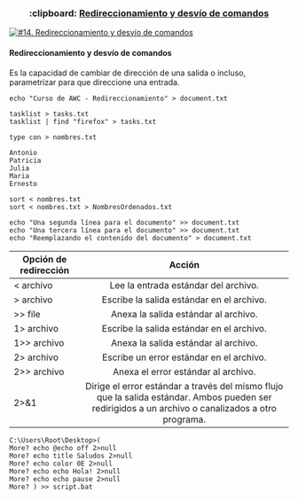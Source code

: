 <h3 align="center"> :clipboard: <a href="https://github.com/jersonmartinez/Curso_Administracion_Windows_Consola/blob/master/13.%20Uso%20de%20tuber%C3%ADas%20o%20PIPES.md">Redireccionamiento y desvío de comandos</a> </h3>
  
[![#14. Redireccionamiento y desvío de comandos](https://img.youtube.com/vi/mjiWkQbymFM/maxresdefault.jpg)](https://youtu.be/mjiWkQbymFM "#14. Redireccionamiento y desvío de comandos")

#### Redireccionamiento y desvío de comandos

Es la capacidad de cambiar de dirección de una salida o incluso, parametrizar para que direccione una entrada.

```batch
echo "Curso de AWC - Redireccionamiento" > document.txt
```

```batch
tasklist > tasks.txt
tasklist | find "firefox" > tasks.txt
```

```batch
type con > nombres.txt

Antonio
Patricia
Julia
Maria
Ernesto
```

```batch
sort < nombres.txt
sort < nombres.txt > NombresOrdenados.txt
```

```batch
echo "Una segunda línea para el documento" >> document.txt
echo "Una tercera línea para el documento" >> document.txt
echo "Reemplazando el contenido del documento" > document.txt
```

| Opción de redirección | Acción |
|----------|:-------------:|
| < archivo | Lee la entrada estándar del archivo. |
| > archivo | Escribe la salida estándar en el archivo. |
| >> file | Anexa la salida estándar al archivo. |
| 1> archivo | Escribe la salida estándar en el archivo. |
| 1>> archivo | Anexa la salida estándar al archivo. |
| 2> archivo | Escribe un error estándar en el archivo. |
| 2>> archivo | Anexa el error estándar al archivo. |
| 2>&1 | Dirige el error estándar a través del mismo flujo que la salida estándar. Ambos pueden ser redirigidos a un archivo o canalizados a otro programa. |
				

```batch
C:\Users\Root\Desktop>(
More? echo @echo off 2>null
More? echo title Saludos 2>null
More? echo color 0E 2>null
More? echo echo Hola! 2>null
More? echo echo pause 2>null
More? ) >> script.bat
```